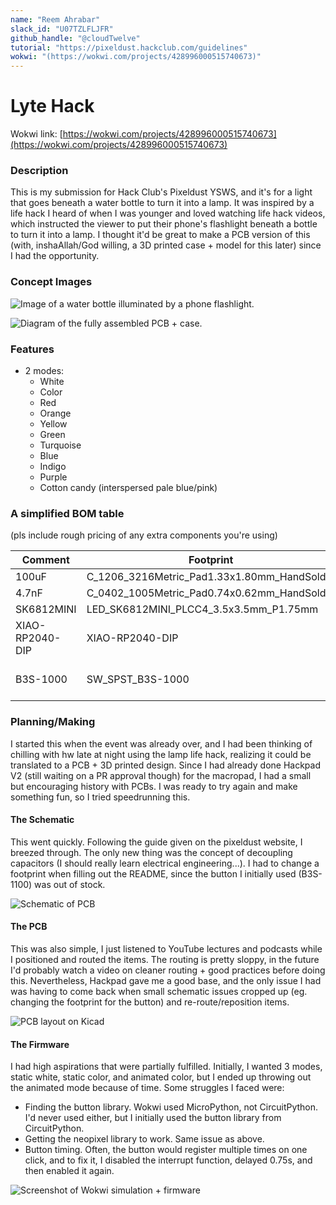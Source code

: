 ```yaml
---
name: "Reem Ahrabar"
slack_id: "U07TZLFLJFR"
github_handle: "@cloudTwelve"
tutorial: "https://pixeldust.hackclub.com/guidelines"
wokwi: "(https://wokwi.com/projects/428996000515740673)"
---
```


# Lyte Hack

Wokwi link: [https://wokwi.com/projects/428996000515740673](https://wokwi.com/projects/428996000515740673)

<!-- Uncomment the line below if you need a soldering iron -->
<!-- ⚠️ I would like to solder the pieces of the board myself, so I would need some solder (I have an iron, but lost my solder). Nevermind, disregard -->

### Description
This is my submission for Hack Club's Pixeldust YSWS, and it's for a light that goes beneath a water bottle to turn it into a lamp. It was inspired by a life hack I heard of when I was younger and loved watching life hack videos, which instructed the viewer to put their phone's flashlight beneath a bottle to turn it into a lamp. I thought it'd be great to make a PCB version of this (with, inshaAllah/God willing, a 3D printed case + model for this later) since I had the opportunity.

### Concept Images
![Image of a water bottle illuminated by a phone flashlight.](https://hc-cdn.hel1.your-objectstorage.com/s/v3/7fab7a1c094140d6322f04b7f2818c0ed7358d74_img_0418.jpeg "How the original life hack works.")

![Diagram of the fully assembled PCB + case.](https://hc-cdn.hel1.your-objectstorage.com/s/v3/16ee33c26fb120fbe0c6f0f4322ed8d48009716c_screen_shot_2025-04-23_at_1.55.08_am.png "Basic diagram of the PCB + case setup.")

### Features
- 2 modes:
  -  White
  -  Color
    - Red
    - Orange
    - Yellow
    - Green
    - Turquoise
    - Blue
    - Indigo
    - Purple
    - Cotton candy (interspersed pale blue/pink)


### A simplified BOM table
(pls include rough pricing of any extra components you're using)

| Comment           | Footprint                                      | Quantity | LCSC     | Cost   |
|-------------------|------------------------------------------------|----------|----------|--------|
| 100uF             | C_1206_3216Metric_Pad1.33x1.80mm_HandSolder    | 1        | C15008   | 0.0682$|
| 4.7nF             | C_0402_1005Metric_Pad0.74x0.62mm_HandSolder    | 3        | C1538    | 0.0011$|
| SK6812MINI        | LED_SK6812MINI_PLCC4_3.5x3.5mm_P1.75mm         | 10       |          |
| XIAO-RP2040-DIP   | XIAO-RP2040-DIP                                | 1        |          |
| B3S-1000          | SW_SPST_B3S-1000                               | 2        | C2733655 | 0.2327$ each for 5|

### Planning/Making
I started this when the event was already over, and I had been thinking of chilling with hw late at night using the lamp life hack, realizing it could be translated to a PCB + 3D printed design. Since I had already done Hackpad V2 (still waiting on a PR approval though) for the macropad, I had a small but encouraging history with PCBs. I was ready to try again and make something fun, so I tried speedrunning this.

#### The Schematic
This went quickly. Following the guide given on the pixeldust website, I breezed through. The only new thing was the concept of decoupling capacitors (I should really learn electrical engineering...). I had to change a footprint when filling out the README, since the button I initially used (B3S-1100) was out of stock.

![Schematic of PCB](https://hc-cdn.hel1.your-objectstorage.com/s/v3/b76591262a1f443a5ace4dda7364f0d465f15d50_screen_shot_2025-04-23_at_2.42.37_am.png "Schematic of PCB on Kicad.")

#### The PCB
This was also simple, I just listened to YouTube lectures and podcasts while I positioned and routed the items. The routing is pretty sloppy, in the future I'd probably watch a video on cleaner routing + good practices before doing this. Nevertheless, Hackpad gave me a good base, and the only issue I had was having to come back when small schematic issues cropped up (eg. changing the footprint for the button) and re-route/reposition items.

![PCB layout on Kicad](https://hc-cdn.hel1.your-objectstorage.com/s/v3/10a69fbbb9a81514630dfa7ac2f664020fe99c0c_screen_shot_2025-04-23_at_2.43.13_am.png "PCB layout on Kicad.")

#### The Firmware
I had high aspirations that were partially fulfilled. Initially, I wanted 3 modes, static white, static color, and animated color, but I ended up throwing out the animated mode because of time. Some struggles I faced were:
- Finding the button library. Wokwi used MicroPython, not CircuitPython. I'd never used either, but I initially used the button library from CircuitPython.
- Getting the neopixel library to work. Same issue as above.
- Button timing. Often, the button would register multiple times on one click, and to fix it, I disabled the interrupt function, delayed 0.75s, and then enabled it again.

![Screenshot of Wokwi simulation + firmware](https://hc-cdn.hel1.your-objectstorage.com/s/v3/180ddaa44e57c66ffd447aa4527bcb9644863e83_screen_shot_2025-04-23_at_2.43.52_am.png "Screenshot of the Wokwi simulation and firmware.")
